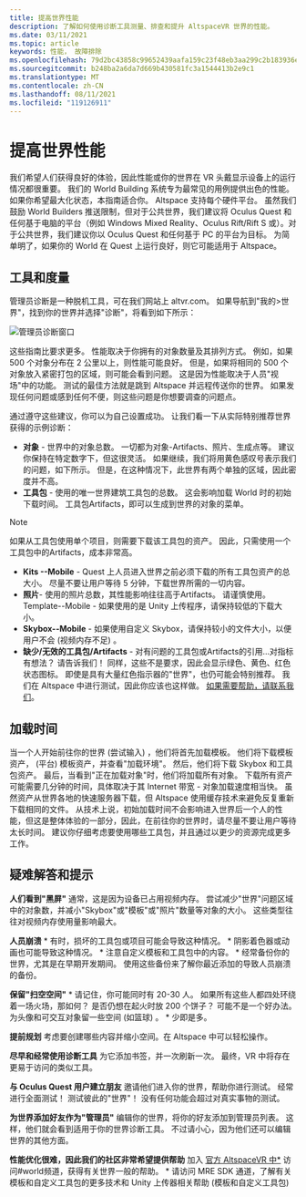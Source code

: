```yaml
---
title: 提高世界性能
description: 了解如何使用诊断工具测量、排查和提升 AltspaceVR 世界的性能。
ms.date: 03/11/2021
ms.topic: article
keywords: 性能， 故障排除
ms.openlocfilehash: 79d2bc43858c99652439aafa159c23f48eb3aa299c2b183936e40b1794fe444e
ms.sourcegitcommit: b248ba2a6da7d669b430581fc3a1544413b2e9c1
ms.translationtype: MT
ms.contentlocale: zh-CN
ms.lasthandoff: 08/11/2021
ms.locfileid: "119126911"
---
```

# <a name="improving-world-performance"></a>提高世界性能

我们希望人们获得良好的体验，因此性能或你的世界在 VR 头戴显示设备上的运行情况都很重要。 我们的 World Building 系统专为最常见的用例提供出色的性能。 如果你希望最大化状态，本指南适合你。 Altspace 支持每个硬件平台。 虽然我们鼓励 World Builders 推送限制，但对于公共世界，我们建议将 Oculus Quest 和任何基于电脑的平台（例如 Windows Mixed Reality、Oculus Rift/Rift S 或）。对于公共世界，我们建议你以 Oculus Quest 和任何基于 PC 的平台为目标。 为简单明了，如果你的 World 在 Quest 上运行良好，则它可能适用于 Altspace。

## <a name="tools-and-measurement"></a>工具和度量

管理员诊断是一种脱机工具，可在我们网站上 altvr.com。 如果导航到"[](https://account.altvr.com/users/sign_in)我的>世界"，找到你的世界并选择"诊断"，将看到如下所示：

![管理员诊断窗口](images/performance.png)

这些指南比要求更多。 性能取决于你拥有的对象数量及其排列方式。 例如，如果 500 个对象分布在 2 公里以上，则性能可能良好。 但是，如果将相同的 500 个对象放入紧密打包的区域，则可能会看到问题。 这是因为性能取决于人员"视场"中的功能。 测试的最佳方法就是跳到 Altspace 并远程传送你的世界。 如果发现任何问题或感到任何不便，则这些问题是你想要调查的问题点。

通过遵守这些建议，你可以为自己设置成功。 让我们看一下从实际特别推荐世界获得的示例诊断： 

* **对象** - 世界中的对象总数。 一切都为对象-Artifacts、照片、生成点等。 建议你保持在特定数字下，但这很灵活。 如果继续，我们将用黄色感叹号表示我们的问题，如下所示。 但是，在这种情况下，此世界有两个单独的区域，因此密度并不高。
* **工具包** - 使用的唯一世界建筑工具包的总数。 这会影响加载 World 时的初始下载时间。 工具包Artifacts，即可以生成到世界的对象的菜单。 

> [!NOTE] 
> 如果从工具包使用单个项目，则需要下载该工具包的资产。 因此，只需使用一个工具包中的Artifacts，成本非常高。 

* **Kits --Mobile** - Quest 上人员进入世界之前必须下载的所有工具包资产的总大小。 尽量不要让用户等待 5 分钟，下载世界所需的一切内容。
* **照片**- 使用的照片总数，其性能影响往往高于Artifacts。 请谨慎使用。
Template--Mobile - 如果使用的是 Unity 上传程序，请保持较低的下载大小。
* **Skybox--Mobile** - 如果使用自定义 Skybox，请保持较小的文件大小，以便用户不会 (视频内存不足) 。
* **缺少/无效的工具包/Artifacts** - 对有问题的工具包或Artifacts的引用...对指标有想法？ 请告诉我们！
同样，这些不是要求，因此会显示绿色、黄色、红色状态图标。 即使是具有大量红色指示器的"世界"，也仍可能会特别推荐。 我们在 Altspace 中进行测试，因此你应该也这样做。 [如果需要帮助，请联系我们](getting-help.md)。 

## <a name="load-time"></a>加载时间

当一个人开始前往你的世界 (尝试输入) ，他们将首先加载模板。 他们将下载模板资产， (平台) 模板资产，并查看"加载环境"。 然后，他们将下载 Skybox 和工具包资产。 最后，当看到"正在加载对象"时，他们将加载所有对象。 下载所有资产可能需要几分钟的时间，具体取决于其 Internet 带宽 - 对象加载速度相当快。 虽然资产从世界各地的快速服务器下载，但 Altspace 使用缓存技术来避免反复重新下载相同的文件。 从技术上说，初始加载时间不会影响进入世界后一个人的性能，但这是整体体验的一部分，因此，在前往你的世界时，请尽量不要让用户等待太长时间。 建议你仔细考虑要使用哪些工具包，并且通过以更少的资源完成更多工作。

## <a name="troubleshooting-and-tips"></a>疑难解答和提示

**人们看到"黑屏"** 通常，这是因为设备已占用视频内存。 尝试减少"世界"问题区域中的对象数，并减小"Skybox"或"模板"或"照片"数量等对象的大小。 这些类型往往对视频内存使用量影响最大。

**人员崩溃**
    * 有时，损坏的工具包或项目可能会导致这种情况。
    * 阴影着色器或动画也可能导致这种情况。
    * 注意自定义模板和工具包中的内容。
    * 经常备份你的世界，尤其是在早期开发期间。 使用这些备份来了解你最近添加的导致人员崩溃的备份。

**保留"扫空空间"**
    * 请记住，你可能同时有 20-30 人。 如果所有这些人都四处环绕着一场火场，那如何？ 是否仍想在起火时放 200 个饼子？ 可能不是一个好办法。 为头像和可交互对象留一些空间 (如篮球) 。
    * 少即是多。

**提前规划** 考虑要创建哪些内容并缩小空间。在 Altspace 中可以轻松操作。

**尽早和经常使用诊断工具** 为它添加书签，并一次刷新一次。 最终，VR 中将存在更易于访问的类似工具。

**与 Oculus Quest 用户建立朋友** 邀请他们进入你的世界，帮助你进行测试。 经常进行全面测试！ 测试彼此的"世界"！ 没有任何功能会超过对真实事物的测试。

**为世界添加好友作为"管理员"** 编辑你的世界，将你的好友添加到管理员列表。 这样，他们就会看到适用于你的世界诊断工具。 不过请小心，因为他们还可以编辑世界的其他方面。 

**性能优化很难，因此我们的社区非常希望提供帮助** 加入 [官方 AltspaceVR 中*](https://discordapp.com/invite/altspacevr) 访问#world频道，获得有关世界一般的帮助。
    * 请访问 MRE SDK 通道，了解有关模板和自定义工具包的更多技术和 Unity 上传器相关帮助 (模板和自定义工具包) 